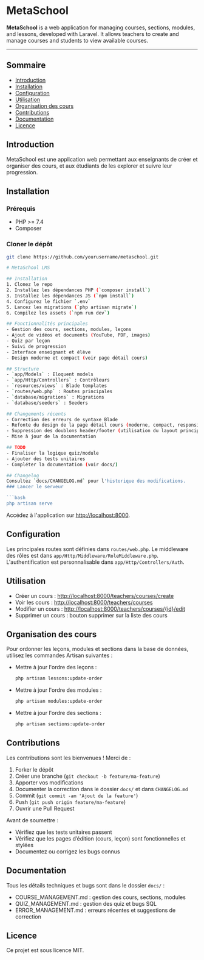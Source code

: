 # MetaSchool

**MetaSchool** is a web application for managing courses, sections, modules, and lessons, developed with Laravel. It allows teachers to create and manage courses and students to view available courses.

---

## Sommaire

- [Introduction](#introduction)
- [Installation](#installation)
- [Configuration](#configuration)
- [Utilisation](#utilisation)
- [Organisation des cours](#organisation-des-cours)
- [Contributions](#contributions)
- [Documentation](#documentation)
- [Licence](#licence)


## Introduction

MetaSchool est une application web permettant aux enseignants de créer et organiser des cours, et aux étudiants de les explorer et suivre leur progression.


## Installation

### Prérequis

- PHP >= 7.4
- Composer

### Cloner le dépôt

```bash
git clone https://github.com/yourusername/metaschool.git

# MetaSchool LMS

## Installation
1. Clonez le repo
2. Installez les dépendances PHP (`composer install`)
3. Installez les dépendances JS (`npm install`)
4. Configurez le fichier `.env`
5. Lancez les migrations (`php artisan migrate`)
6. Compilez les assets (`npm run dev`)

## Fonctionnalités principales
- Gestion des cours, sections, modules, leçons
- Ajout de vidéos et documents (YouTube, PDF, images)
- Quiz par leçon
- Suivi de progression
- Interface enseignant et élève
- Design moderne et compact (voir page détail cours)

## Structure
- `app/Models` : Eloquent models
- `app/Http/Controllers` : Contrôleurs
- `resources/views` : Blade templates
- `routes/web.php` : Routes principales
- `database/migrations` : Migrations
- `database/seeders` : Seeders

## Changements récents
- Correction des erreurs de syntaxe Blade
- Refonte du design de la page détail cours (moderne, compact, responsive)
- Suppression des doublons header/footer (utilisation du layout principal)
- Mise à jour de la documentation

## TODO
- Finaliser la logique quiz/module
- Ajouter des tests unitaires
- Compléter la documentation (voir docs/)

## Changelog
Consultez `docs/CHANGELOG.md` pour l'historique des modifications.
### Lancer le serveur

```bash
php artisan serve
```

Accédez à l'application sur <http://localhost:8000>.


## Configuration

Les principales routes sont définies dans `routes/web.php`.
Le middleware des rôles est dans `app/Http/Middleware/RoleMiddleware.php`.
L'authentification est personnalisable dans `app/Http/Controllers/Auth`.


## Utilisation

- Créer un cours : <http://localhost:8000/teachers/courses/create>
- Voir les cours : <http://localhost:8000/teachers/courses>
- Modifier un cours : <http://localhost:8000/teachers/courses/{id}/edit>
- Supprimer un cours : bouton supprimer sur la liste des cours


## Organisation des cours

Pour ordonner les leçons, modules et sections dans la base de données, utilisez les commandes Artisan suivantes :

- Mettre à jour l'ordre des leçons :
  ```bash
  php artisan lessons:update-order
  ```
- Mettre à jour l'ordre des modules :
  ```bash
  php artisan modules:update-order
  ```
- Mettre à jour l'ordre des sections :
  ```bash
  php artisan sections:update-order
  ```


## Contributions

Les contributions sont les bienvenues !
Merci de :
1. Forker le dépôt
2. Créer une branche (`git checkout -b feature/ma-feature`)
3. Apporter vos modifications
4. Documenter la correction dans le dossier `docs/` et dans `CHANGELOG.md`
5. Commit (`git commit -am 'Ajout de la feature'`)
6. Push (`git push origin feature/ma-feature`)
7. Ouvrir une Pull Request

Avant de soumettre :
- Vérifiez que les tests unitaires passent
- Vérifiez que les pages d’édition (cours, leçon) sont fonctionnelles et stylées
- Documentez ou corrigez les bugs connus


## Documentation

Tous les détails techniques et bugs sont dans le dossier `docs/` :
- COURSE_MANAGEMENT.md : gestion des cours, sections, modules
- QUIZ_MANAGEMENT.md : gestion des quiz et bugs SQL
- ERROR_MANAGEMENT.md : erreurs récentes et suggestions de correction


## Licence

Ce projet est sous licence MIT.
